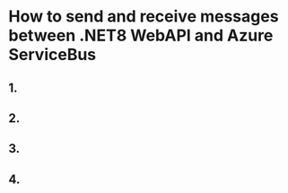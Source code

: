 # How to send and receive messages between .NET8 WebAPI and Azure ServiceBus

## 1.


## 2.


## 3.



## 4.


